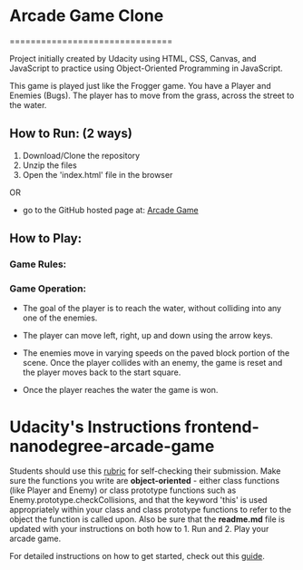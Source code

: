 # Arcade Game Clone
===============================

Project initially created by Udacity using HTML, CSS, Canvas, and JavaScript to practice using Object-Oriented Programming in JavaScript.

This game is played just like the Frogger game. You have a Player and Enemies (Bugs). The player has to move from the grass, across the street to the water.

## How to Run: (2 ways)
1. Download/Clone the repository
2. Unzip the files
3. Open the 'index.html' file in the browser

OR

* go to the GitHub hosted page at:
[Arcade Game](https://mccleary.github.io/Arcade-Game/)



## How to Play:

### Game Rules:



### Game Operation:
* The goal of the player is to reach the water, without colliding into any one of the enemies.

* The player can move left, right, up and down using the arrow keys.

* The enemies move in varying speeds on the paved block portion of the scene. Once the player collides with an enemy, the game is reset and the player moves back to the start square.

* Once the player reaches the water the game is won.



Udacity's Instructions
frontend-nanodegree-arcade-game
===============================

Students should use this [rubric](https://review.udacity.com/#!/projects/2696458597/rubric) for self-checking their submission. Make sure the functions you write are **object-oriented** - either class functions (like Player and Enemy) or class prototype functions such as Enemy.prototype.checkCollisions, and that the keyword 'this' is used appropriately within your class and class prototype functions to refer to the object the function is called upon. Also be sure that the **readme.md** file is updated with your instructions on both how to 1. Run and 2. Play your arcade game.

For detailed instructions on how to get started, check out this [guide](https://docs.google.com/document/d/1v01aScPjSWCCWQLIpFqvg3-vXLH2e8_SZQKC8jNO0Dc/pub?embedded=true).
